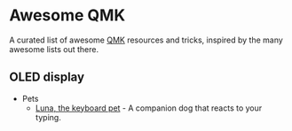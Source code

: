 # Awesome QMK

A curated list of awesome [QMK](https://qmk.fm/) resources and tricks, inspired by the many awesome lists out there.

## OLED display

- Pets
  - [Luna, the keyboard pet](https://www.youtube.com/watch?v=HgIQRazCAjo) - A companion dog that reacts to your typing.
